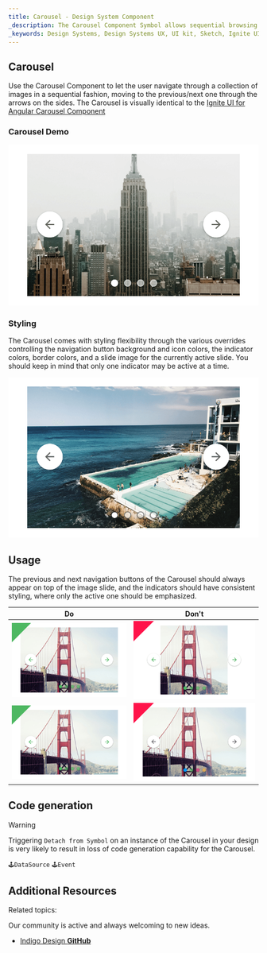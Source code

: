 ```yaml
---
title: Carousel - Design System Component
_description: The Carousel Component Symbol allows sequential browsing through a collection of images. 
_keywords: Design Systems, Design Systems UX, UI kit, Sketch, Ignite UI for Angular, Sketch to Angular, Sketch to Angular, Angular, Angular Design System, Export code from Sketch, Design Kits for Angular, Sketch HTML, Sketch to HTML, Sketch UI kits
---
```


## Carousel

Use the Carousel Component to let the user navigate through a collection of images in a sequential fashion, moving to the previous/next one through the arrows on the sides. The Carousel is visually identical to the [Ignite UI for Angular Carousel Component](https://www.infragistics.com/products/ignite-ui-angular/angular/components/carousel.html)

### Carousel Demo

![](../images/carousel_demo.png)

### Styling

The Carousel comes with styling flexibility through the various overrides controlling the navigation button background and icon colors, the indicator colors, border colors, and a slide image for the currently active slide. You should keep in mind that only one indicator may be active at a time.

![](../images/carousel_styling.png)

## Usage

The previous and next navigation buttons of the Carousel should always appear on top of the image slide, and the indicators should have consistent styling, where only the active one should be emphasized.

| Do                              | Don't                             |
| ------------------------------- | --------------------------------- |
| ![](../images/carousel_do1.png) | ![](../images/carousel_dont1.png) |
| ![](../images/carousel_do2.png) | ![](../images/carousel_dont2.png) |

## Code generation

> [!WARNING]
> Triggering `Detach from Symbol` on an instance of the Carousel in your design is very likely to result in loss of code generation capability for the Carousel.

`🕹️DataSource`
`🕹️Event`

## Additional Resources

Related topics:

Our community is active and always welcoming to new ideas.

- [Indigo Design **GitHub**](https://github.com/IgniteUI/design-system-docfx)
